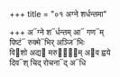 +++
title = "०१ अग्ने शर्धन्तमा"

+++
अ᳓ग्ने श᳓र्धन्तम् आ᳓ गण᳓म्  
पिष्टं᳓ रुक्मे᳓भिर् अञ्जि᳓भिः  
वि᳓शो अद्य᳓ मरु᳓ता᳐म् अ᳓व ह्वये  
दिव᳓श् चिद् रोचना᳓द् अ᳓धि